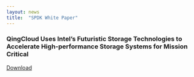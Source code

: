 ```yaml
---
layout: news
title:  "SPDK White Paper"
---
```


###  QingCloud Uses Intel’s Futuristic Storage Technologies to Accelerate High-performance Storage Systems for Mission Critical
<a href="../../files/QingCloud.pdf" download>Download</a>

